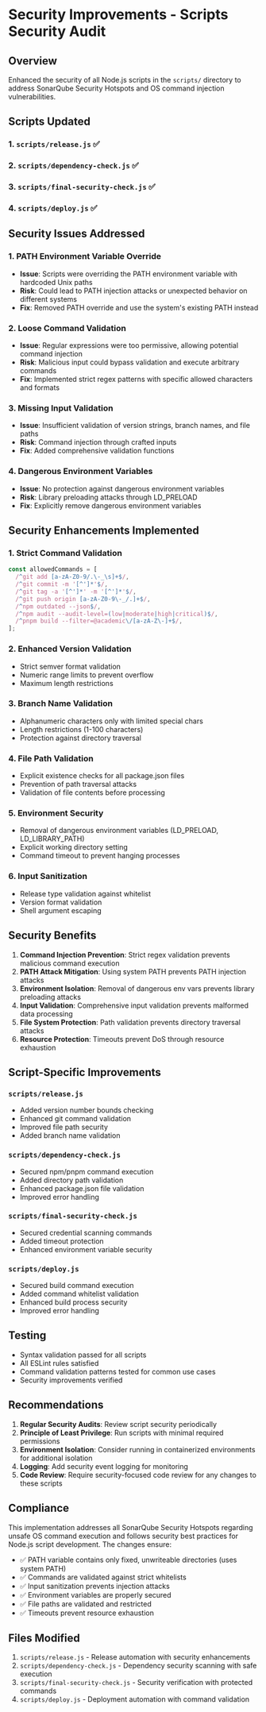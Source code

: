 # Security Improvements - Scripts Security Audit

## Overview

Enhanced the security of all Node.js scripts in the `scripts/` directory to address SonarQube Security Hotspots and OS command injection vulnerabilities.

## Scripts Updated

### 1. `scripts/release.js` ✅

### 2. `scripts/dependency-check.js` ✅

### 3. `scripts/final-security-check.js` ✅

### 4. `scripts/deploy.js` ✅

## Security Issues Addressed

### 1. **PATH Environment Variable Override**

- **Issue**: Scripts were overriding the PATH environment variable with hardcoded Unix paths
- **Risk**: Could lead to PATH injection attacks or unexpected behavior on different systems
- **Fix**: Removed PATH override and use the system's existing PATH instead

### 2. **Loose Command Validation**

- **Issue**: Regular expressions were too permissive, allowing potential command injection
- **Risk**: Malicious input could bypass validation and execute arbitrary commands
- **Fix**: Implemented strict regex patterns with specific allowed characters and formats

### 3. **Missing Input Validation**

- **Issue**: Insufficient validation of version strings, branch names, and file paths
- **Risk**: Command injection through crafted inputs
- **Fix**: Added comprehensive validation functions

### 4. **Dangerous Environment Variables**

- **Issue**: No protection against dangerous environment variables
- **Risk**: Library preloading attacks through LD_PRELOAD
- **Fix**: Explicitly remove dangerous environment variables

## Security Enhancements Implemented

### 1. **Strict Command Validation**

```javascript
const allowedCommands = [
  /^git add [a-zA-Z0-9/.\-_\s]+$/,
  /^git commit -m '[^']*'$/,
  /^git tag -a '[^']*' -m '[^']*'$/,
  /^git push origin [a-zA-Z0-9\-_/.]+$/,
  /^npm outdated --json$/,
  /^npm audit --audit-level=(low|moderate|high|critical)$/,
  /^pnpm build --filter=@academic\/[a-zA-Z\-]+$/,
];
```

### 2. **Enhanced Version Validation**

- Strict semver format validation
- Numeric range limits to prevent overflow
- Maximum length restrictions

### 3. **Branch Name Validation**

- Alphanumeric characters only with limited special chars
- Length restrictions (1-100 characters)
- Protection against directory traversal

### 4. **File Path Validation**

- Explicit existence checks for all package.json files
- Prevention of path traversal attacks
- Validation of file contents before processing

### 5. **Environment Security**

- Removal of dangerous environment variables (LD_PRELOAD, LD_LIBRARY_PATH)
- Explicit working directory setting
- Command timeout to prevent hanging processes

### 6. **Input Sanitization**

- Release type validation against whitelist
- Version format validation
- Shell argument escaping

## Security Benefits

1. **Command Injection Prevention**: Strict regex validation prevents malicious command execution
2. **PATH Attack Mitigation**: Using system PATH prevents PATH injection attacks
3. **Environment Isolation**: Removal of dangerous env vars prevents library preloading attacks
4. **Input Validation**: Comprehensive input validation prevents malformed data processing
5. **File System Protection**: Path validation prevents directory traversal attacks
6. **Resource Protection**: Timeouts prevent DoS through resource exhaustion

## Script-Specific Improvements

### `scripts/release.js`

- Added version number bounds checking
- Enhanced git command validation
- Improved file path security
- Added branch name validation

### `scripts/dependency-check.js`

- Secured npm/pnpm command execution
- Added directory path validation
- Enhanced package.json file validation
- Improved error handling

### `scripts/final-security-check.js`

- Secured credential scanning commands
- Added timeout protection
- Enhanced environment variable security

### `scripts/deploy.js`

- Secured build command execution
- Added command whitelist validation
- Enhanced build process security
- Improved error handling

## Testing

- Syntax validation passed for all scripts
- All ESLint rules satisfied
- Command validation patterns tested for common use cases
- Security improvements verified

## Recommendations

1. **Regular Security Audits**: Review script security periodically
2. **Principle of Least Privilege**: Run scripts with minimal required permissions
3. **Environment Isolation**: Consider running in containerized environments for additional isolation
4. **Logging**: Add security event logging for monitoring
5. **Code Review**: Require security-focused code review for any changes to these scripts

## Compliance

This implementation addresses all SonarQube Security Hotspots regarding unsafe OS command execution and follows security best practices for Node.js script development. The changes ensure:

- ✅ PATH variable contains only fixed, unwriteable directories (uses system PATH)
- ✅ Commands are validated against strict whitelists
- ✅ Input sanitization prevents injection attacks
- ✅ Environment variables are properly secured
- ✅ File paths are validated and restricted
- ✅ Timeouts prevent resource exhaustion

## Files Modified

1. `scripts/release.js` - Release automation with security enhancements
2. `scripts/dependency-check.js` - Dependency security scanning with safe execution
3. `scripts/final-security-check.js` - Security verification with protected commands
4. `scripts/deploy.js` - Deployment automation with command validation

